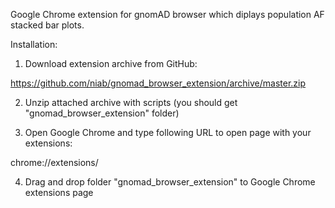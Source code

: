 Google Chrome extension for gnomAD browser which diplays population AF stacked bar plots.

Installation:

1) Download extension archive from GitHub:

https://github.com/niab/gnomad_browser_extension/archive/master.zip

2) Unzip attached archive with scripts (you should get "gnomad_browser_extension" folder)

3) Open Google Chrome and type following URL to open page with your extensions:

chrome://extensions/

4) Drag and drop folder "gnomad_browser_extension" to Google Chrome extensions page
